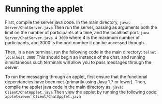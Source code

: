 # Running the applet
First, compile the server java code.
In the main directory,
`javac Server/ChatServer.java`
Then run the server, passing as arguments both the limit on the number of participants at a time, and the localhost port.
`java Server/ChatServer.java 4 3000`
where 4 is the maximum number of participants, and 3000 is the port number it can be accessed through.

Then, in a new terminal, run the following code in the main directory:
`telnet localhost 3000`
This should begin an instance of the chat, and running simultaneous such terminals will allow you to pass messages through the server.

To run the messaging through an applet, first ensure that the functional dependancies have been met (primarily using Java 1.7 or lower).
Then, compile the applet java code in the main directory as,
`javac Client/ChatApplet.java`
Then view the applet by running the following code:
`appletviewer Client/ChatApplet.java`